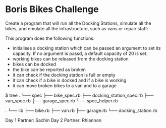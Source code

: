 # Boris Bikes Challenge
Create a program that will run all the Docking Stations, simulate all the bikes, and emulate all the infrastructure, such as vans or repair staff:

This program does the following functions:
- initialises a docking station which can be passed an argument to set its capacity. If no argument is passd, a default capacity of 20 is set.
- working bikes can be released from the docking station
- bikes can be docked
- the bike can be reported as broken
- it can check if the docking station is full or empty
- it can check if a bike is docked and if a bike is working
- it can move broken bikes to a van and to a garage

$ tree
.
└── spec
	├── bike_spec.rb
    ├── docking_station_spec.rb
    ├── van_spec.rb
    ├── garage_spec.rb
    └── spec_helper.rb

.
└── lib
	├── bike.rb
	├── van.rb
	├── garage.rb
	└── docking_station.rb

Day 1 Partner: Sachin
Day 2 Partner: Rhiannon